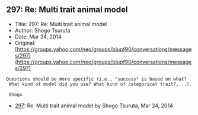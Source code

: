## 297: Re: Multi trait animal model

- Title: 297: Re: Multi trait animal model
- Author: Shogo Tsuruta
- Date: Mar 24, 2014
- Original: [https://groups.yahoo.com/neo/groups/blupf90/conversations/messages/297](https://groups.yahoo.com/neo/groups/blupf90/conversations/messages/297)

```
Questions should be more specific (i.e., "success" is based on what? 
 What kind of model did you use? What kind of categorical trait?,...).

 Shogo
```

- [297](0297.md): Re: Multi trait animal model by Shogo Tsuruta, Mar 24, 2014
